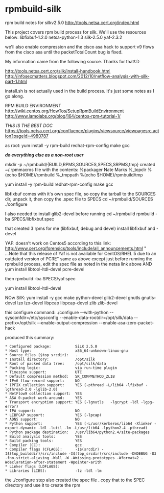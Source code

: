 rpmbuild-silk
=============

rpm build notes for silkv2.5.0
http://tools.netsa.cert.org/index.html

This project covers  rpm build process for silk.  We'll use the resources below:
libfixbuf-1.2.0
netsa-python-1.3
silk-2.5.0
yaf-2.3.2


we'll also enable compression and the cisco asa hack to support v9 flows from the cisco asa until the   packetTotalCount
bug is fixed.

My information came from the following source.  Thanks for that!:D

http://tools.netsa.cert.org/silk/install-handbook.html
http://infosecmatters.blogspot.com/2012/10/netflow-analysis-with-silk-part-1.html

install.sh is not actually used in the build process.  It's just some notes as I go along.



RPM BUILD ENVIRONMENT
http://wiki.centos.org/HowTos/SetupRpmBuildEnvironment
http://www.lamolabs.org/blog/164/centos-rpm-tutorial-1/

*THIS IS THE BEST DOC*
https://tools.netsa.cert.org/confluence/plugins/viewsource/viewpagesrc.action?pageId=4980787

as root:
yum install -y rpm-build redhat-rpm-config make gcc

***do everything else as a non-root user***

mkdir -p ~/rpmbuild/{BUILD,RPMS,SOURCES,SPECS,SRPMS,tmp}
created ~/.rpmmacros  file with the contents:
%packager Nate Marks
%_topdir %(echo $HOME)/rpmbuild
%_tmppath %(echo $HOME)/rpmbuild/tmp


yum install -y rpm-build redhat-rpm-config make gcc

libfixbuf comes with it's own spec file, so copy the tarball to the SOURCES dir, unpack it, then copy the .spec file to SPECS
cd ~/rpmbuild/SOURCES
./configure

I also needed  to install glib2-devel before running 
cd ~/rpmbuild
rpmbuild -ba SPECS/libfixbuf.spec

that created 3 rpms for me (libfixbuf, debug and devel)
install libfixbuf and -devel

YAF:  doesn't work on Centos5 according to this link:
http://www.cert.org/forensics/tools/include/all_announcements.html
"  ...Note that this release of Yaf is not available for CentOS/RHEL 5 due to an outdated version of PCRE"
same as above except 
just before running the rpmbuild process, edit the spec file as noted  in the netsa link above
AND
yum install libtool-ltdl-devel pcre-devel

then rpmbuild -ba SPECS/yaf.spec

yum install libtool-ltdl-devel


NOw SilK:
yum install -y gcc make python-devel glib2-devel gnutls gnutls-devel lzo lzo-devel  libpcap libpcap-devel zlib zlib-devel


this configure command:
./configure --with-python --sysconfdir=/etc/sysconfig --enable-data-rootdir=/opt/silk/data --prefix=/opt/silk --enable-output-compression --enable-asa-zero-packet-hack

produced this summary:

    * Configured package:           SiLK 2.5.0
    * Host type:                    x86_64-unknown-linux-gnu
    * Source files ($top_srcdir):   .
    * Install directory:            /opt/silk
    * Root of packed data tree:     /opt/silk/data
    * Packing logic:                via run-time plugin
    * Timezone support:             UTC
    * Default compression method:   SK_COMPMETHOD_ZLIB
    * IPv6 flow-record support:     NO
    * IPFIX collection support:     YES (-pthread -L/lib64 -lfixbuf -lgthread-2.0 -lglib-2.0)
    * NetFlow9 collection support:  YES
    * ASA 0-packet work-around:     YES
    * Transport encryption support: YES (-lgnutls   -lgcrypt -ldl -lgpg-error)
    * IPA support:                  NO
    * LIBPCAP support:              YES (-lpcap)
    * ADNS support:                 NO
    * Python support:               YES (-L/usr/kerberos/lib64 -Xlinker -export-dynamic -ldl -lutil -lm -L/usr/lib64 -lpython2.4 -pthread)
    * Python package destination:   /usr/lib64/python2.4/site-packages
    * Build analysis tools:         YES
    * Build packing tools:          YES
    * Compiler (CC):                gcc
    * Compiler flags (CFLAGS):      -I$(srcdir) -I$(top_builddir)/src/include -I$(top_srcdir)/src/include -DNDEBUG -O3 -fno-strict-aliasing -Wall -W -Wmissing-prototypes -Wformat=2 -Wdeclaration-after-statement -Wpointer-arith
    * Linker flags (LDFLAGS):       
    * Libraries (LIBS):             -lz -ldl -lm 

the ./configure step also created the spec file .  copy that to the SPEC directory and use it to create the rpm
